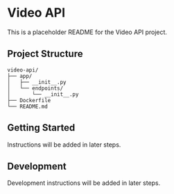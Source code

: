 # Video API

This is a placeholder README for the Video API project.

## Project Structure

```
video-api/
├── app/
│   ├── __init__.py
│   └── endpoints/
│       └── __init__.py
├── Dockerfile
└── README.md
```

## Getting Started

Instructions will be added in later steps.

## Development

Development instructions will be added in later steps.
